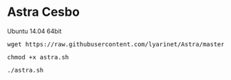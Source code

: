 
# Astra Cesbo
Ubuntu 14.04 64bit
<pre>wget https://raw.githubusercontent.com/lyarinet/Astra/master/astra.sh</pre>
<pre>chmod +x astra.sh</pre>
<pre>./astra.sh</pre>
